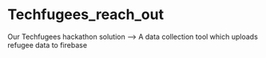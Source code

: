 # Techfugees_reach_out
Our Techfugees hackathon solution
--> A data collection tool which uploads refugee data to firebase
